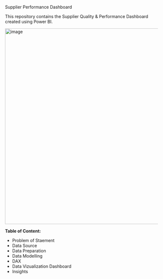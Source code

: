 Supplier Performance Dashboard

This repository contains the Supplier Quality & Performance Dashboard created using Power BI.

<img width="643" alt="image" src="https://github.com/user-attachments/assets/97ba2b6d-8b7f-4a9d-a14e-c6b04a2173c7">


**Table of Content:**
* Problem of Staement
* Data Source
* Data Preparation
* Data Modelling
* DAX
* Data Vizualization Dashboard
* Insights



